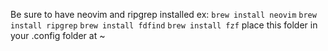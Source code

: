 Be sure to have neovim and ripgrep installed
ex: 
```brew install neovim``` ```brew install ripgrep```
```brew install fdfind``` ```brew install fzf```
place this folder in your .config folder at ~
